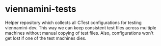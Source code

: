 viennamini-tests
================

Helper repository which collects all CTest configurations for testing viennamini-dev.
This way we can keep consistent test files across multiple machines without manual copying of test files.
Also, configurations won't get lost if one of the test machines dies.

